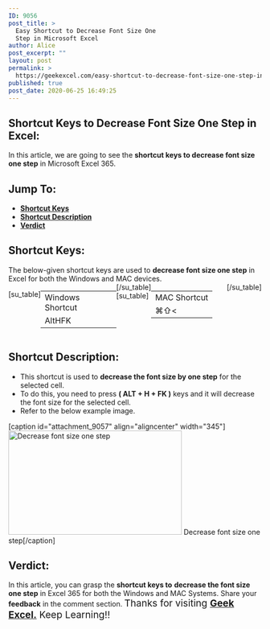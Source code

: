 ```yaml
---
ID: 9056
post_title: >
  Easy Shortcut to Decrease Font Size One
  Step in Microsoft Excel
author: Alice
post_excerpt: ""
layout: post
permalink: >
  https://geekexcel.com/easy-shortcut-to-decrease-font-size-one-step-in-microsoft-excel/
published: true
post_date: 2020-06-25 16:49:25
---
```

<h2>Shortcut Keys to Decrease Font Size One Step in Excel:</h2>
In this article, we are going to see the <strong>shortcut keys to decrease font size one step</strong> in Microsoft Excel 365.
<h2>Jump To:</h2>
<ul>
 	<li><strong><a href="#1">Shortcut Keys</a></strong></li>
 	<li><strong><a href="#2">Shortcut Description</a></strong></li>
 	<li><strong><a href="#3">Verdict</a></strong></li>
</ul>
<h2 id="1">Shortcut Keys:</h2>
The below-given shortcut keys are used to <strong>decrease font size one step</strong> in Excel for both the Windows and MAC devices.
<div style="display: flex;">

[su_table]
<table>
<tbody>
<tr>
<td>Windows Shortcut</td>
</tr>
<tr>
<td style="display: flex;"><span class="key-flex"><span class="win-key"><span class="custom-span-key">Alt</span></span></span><span class="key-flex"><span class="win-key"><span class="custom-span-key">H</span></span></span><span class="key-flex"><span class="win-key"><span class="custom-span-key">FK</span></span></span></td>
</tr>
</tbody>
</table>
[/su_table]
[su_table]
<table style="float: right;">
<tbody>
<tr>
<td>MAC Shortcut</td>
</tr>
<tr>
<td style="display: flex;"><span class="key-flex"><span class="mac-key"><span class="custom-span-key">⌘</span></span></span><span class="key-flex"><span class="mac-key"><span class="custom-span-key">⇧</span></span></span><span class="key-flex"><span class="mac-key"><span class="custom-span-key">&lt;</span></span></span></td>
</tr>
</tbody>
</table>
[/su_table]

</div>
<h2 id="2">Shortcut Description:</h2>
<ul>
 	<li>This shortcut is used to <strong>decrease the font size by one step</strong> for the selected cell.</li>
 	<li>To do this, you need to press <strong>( ALT + H + FK )</strong> keys and it will decrease the font size for the selected cell.</li>
 	<li>Refer to the below example image.</li>
</ul>
[caption id="attachment_9057" align="aligncenter" width="345"]<img class="size-full wp-image-9057" src="https://geekexcel.com/wp-content/uploads/2020/06/ezgif.com-optimize-46.gif" alt="Decrease font size one step" width="345" height="207" /> Decrease font size one step[/caption]
<h2 id="3">Verdict:</h2>
In this article, you can grasp the <strong>shortcut keys to</strong> <strong>decrease the font size one step</strong> in Excel 365 for both the Windows and MAC Systems. Share your <strong>feedback</strong> in the comment section. <span style="font-size: 19px;">Thanks for visiting <strong><a href="https://geekexcel.com/">Geek Excel.</a></strong> Keep Learning!!</span>